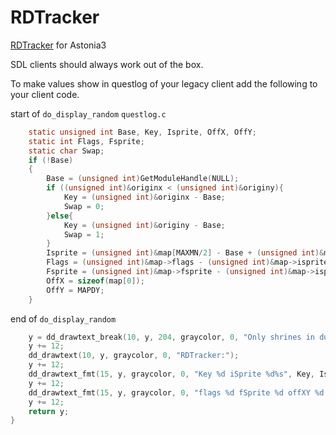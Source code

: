 # RDTracker
[RDTracker](https://github.com/smoorke/RDTracker/releases/download/RDTracker/RDTracker.exe) for Astonia3

SDL clients should always work out of the box.

To make values show in questlog of your legacy client add the following to your client code.

start of `do_display_random`  `questlog.c`
```c
    static unsigned int Base, Key, Isprite, OffX, OffY;
    static int Flags, Fsprite;
    static char Swap;
    if (!Base)
    {
        Base = (unsigned int)GetModuleHandle(NULL);
        if ((unsigned int)&originx < (unsigned int)&originy){
            Key = (unsigned int)&originx - Base;
            Swap = 0;
        }else{
            Key = (unsigned int)&originy - Base;
            Swap = 1;
        }
        Isprite = (unsigned int)&map[MAXMN/2] - Base + (unsigned int)&map->isprite - (unsigned int)&map;
        Flags = (unsigned int)&map->flags - (unsigned int)&map->isprite;
        Fsprite = (unsigned int)&map->fsprite - (unsigned int)&map->isprite;
        OffX = sizeof(map[0]);
        OffY = MAPDY;
    }
```
end of `do_display_random`
```c
    y = dd_drawtext_break(10, y, 204, graycolor, 0, "Only shrines in dungeons you have already solved (used the continuity shrine), but not yet used, are shown. The continuity shrine shown is the first one you haven't used yet.");
    y += 12;
    dd_drawtext(10, y, graycolor, 0, "RDTracker:");
    y += 12;
    dd_drawtext_fmt(15, y, graycolor, 0, "Key %d iSprite %d%s", Key, Isprite, Swap?" SwapXY":"");
    y += 12;
    dd_drawtext_fmt(15, y, graycolor, 0, "flags %d fSprite %d offXY %d %d", Flags, Fsprite, OffX, OffY);
    y += 12;
    return y;
}
```
